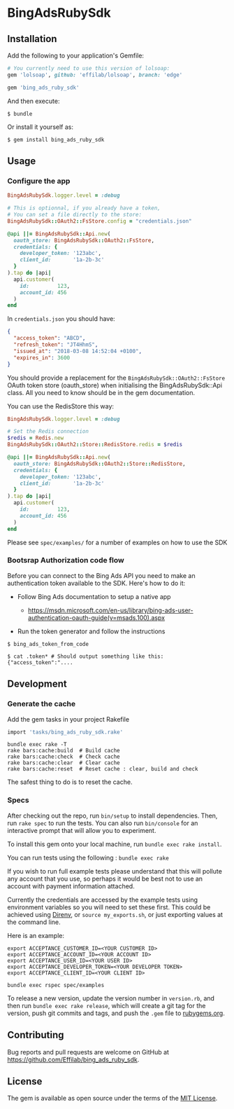 # BingAdsRubySdk

## Installation

Add the following to your application's Gemfile:

```ruby
# You currently need to use this version of lolsoap:
gem 'lolsoap', github: 'effilab/lolsoap', branch: 'edge'

gem 'bing_ads_ruby_sdk'
```

And then execute:

    $ bundle

Or install it yourself as:

    $ gem install bing_ads_ruby_sdk

## Usage
### Configure the app
```ruby
BingAdsRubySdk.logger.level = :debug

# This is optionnal, if you already have a token,
# You can set a file directly to the store:
BingAdsRubySdk::OAuth2::FsStore.config = "credentials.json"

@api ||= BingAdsRubySdk::Api.new(
  oauth_store: BingAdsRubySdk::OAuth2::FsStore,
  credentials: {
    developer_token: '123abc',
    client_id:       '1a-2b-3c'
  }
).tap do |api|
  api.customer(
    id:         123,
    account_id: 456
  )
end
```

In `credentials.json` you should have:
```json
{
  "access_token": "ABCD",
  "refresh_token": "JT4HhmS",
  "issued_at": "2018-03-08 14:52:04 +0100",
  "expires_in": 3600
}
```

You should provide a replacement for the `BingAdsRubySdk::OAuth2::FsStore` OAuth token store (oauth_store) when initialising the BingAdsRubySdk::Api class. All you need to know should be in the gem documentation.

You can use the RedisStore this way:


```ruby
BingAdsRubySdk.logger.level = :debug

# Set the Redis connection
$redis = Redis.new
BingAdsRubySdk::OAuth2::Store::RedisStore.redis = $redis

@api ||= BingAdsRubySdk::Api.new(
  oauth_store: BingAdsRubySdk::OAuth2::Store::RedisStore,
  credentials: {
    developer_token: '123abc',
    client_id:       '1a-2b-3c'
  }
).tap do |api|
  api.customer(
    id:         123,
    account_id: 456
  )
end
```



Please see `spec/examples/` for a number of examples on how to use the SDK

### Bootsrap Authorization code flow
Before you can connect to the Bing Ads API you need to make an authentication
token available to the SDK. Here's how to do it:

* Follow Bing Ads documentation to setup a native app
  * https://msdn.microsoft.com/en-us/library/bing-ads-user-authentication-oauth-guide(v=msads.100).aspx

* Run the token generator and follow the instructions

```
$ bing_ads_token_from_code

$ cat .token* # Should output something like this: {"access_token":"....
```

## Development

### Generate the cache
Add the gem tasks in your project Rakefile

```ruby
import 'tasks/bing_ads_ruby_sdk.rake'
```

```shell
bundle exec rake -T
rake bars:cache:build  # Build cache
rake bars:cache:check  # Check cache
rake bars:cache:clear  # Clear cache
rake bars:cache:reset  # Reset cache : clear, build and check
```
The safest thing to do is to reset the cache.

### Specs
After checking out the repo, run `bin/setup` to install dependencies. Then, run `rake spec` to run the tests. You can also run `bin/console` for an interactive prompt that will allow you to experiment.

To install this gem onto your local machine, run `bundle exec rake install`.

You can run tests using the following : `bundle exec rake`

If you wish to run full example tests please understand that this will pollute
any account that you use, so perhaps it would be best not to use an account with
payment information attached.

Currently the credentials are accessed by the example tests using environment
variables so you will need to set these first. This could be achieved using
[Direnv](https://direnv.net/), or `source my_exports.sh`, or just exporting values at the command line.

Here is an example:
```
export ACCEPTANCE_CUSTOMER_ID=<YOUR CUSTOMER ID>
export ACCEPTANCE_ACCOUNT_ID=<YOUR ACCOUNT ID>
export ACCEPTANCE_USER_ID=<YOUR USER ID>
export ACCEPTANCE_DEVELOPER_TOKEN=<YOUR DEVELOPER TOKEN>
export ACCEPTANCE_CLIENT_ID=<YOUR CLIENT ID>

bundle exec rspec spec/examples
```

To release a new version, update the version number in `version.rb`, and then run
`bundle exec rake release`, which will create a git tag for the version, push git
commits and tags, and push the `.gem` file to [rubygems.org](https://rubygems.org).

## Contributing

Bug reports and pull requests are welcome on GitHub at https://github.com/Effilab/bing_ads_ruby_sdk.

## License

The gem is available as open source under the terms of the [MIT License](http://opensource.org/licenses/MIT).

